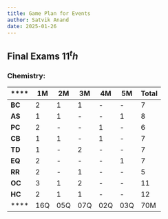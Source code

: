 ```yaml
---
title: Game Plan for Events
author: Satvik Anand
date: 2025-01-26
---
```


## Final Exams $11^th$

### Chemistry:

| **** | **1M** | **2M** | **3M** | **4M** | **5M** | **Total** |
|------|------|------|------|------|------|------|
| **BC** | 2    | 1     | 1     |     - |   -   |  7    |
| **AS** |   1   |   1   |   -   |   -   |  1    |   8   |
| **PC** |   2   |   -   |   -   |   1   |   -   |   6   |
| **CB** |   1   |   1   |  -    |    1  |   -   |   7   |
| **TD** |  1    |    -  |   2   |   -   |  -    |   7   |
| **EQ** |   2   |  -    |    -  |    -  |   1   |   7   |
| **RR** |   2   |   -   |  1    |   -   |    -  |   5   |
| **OC** |   3   |    1  |     2 |  -    |  -    |   11  |
| **HC** |    2  |    1  |    1  |  -    |    -  |  12   |
| ****   | 16Q   |  05Q  |07Q    | 02Q   | 03Q   |  70M  |
